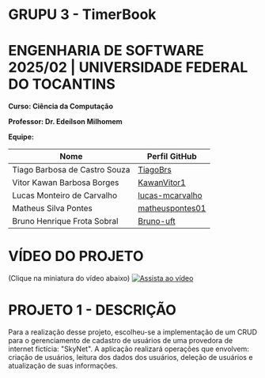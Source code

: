 # GRUPU 3 - TimerBook

# ENGENHARIA DE SOFTWARE 2025/02 | UNIVERSIDADE FEDERAL DO TOCANTINS

**Curso: Ciência da Computação**

**Professor: Dr. Edeílson Milhomem**

**Equipe:**

| Nome                           | Perfil GitHub                                 |
|--------------------------------|----------------------------------------------|
| Tiago Barbosa de Castro Souza  | [TiagoBrs](https://github.com/TiagoBrs)     |
| Vitor Kawan Barbosa Borges     | [KawanVitor1](https://github.com/KawanVitor1)|
| Lucas Monteiro de Carvalho     | [lucas-mcarvalho](https://github.com/lucas-mcarvalho)|
| Matheus Silva Pontes           | [matheuspontes01](https://github.com/matheuspontes01)|
| Bruno Henrique Frota Sobral    | [Bruno-uft](https://github.com/Bruno-uft)  |

# VÍDEO DO PROJETO
(Clique na miniatura do vídeo abaixo)
[![Assista ao vídeo](https://img.youtube.com/vi/CXWk26p7s_Q/maxresdefault.jpg)](https://www.youtube.com/watch?v=CXWk26p7s_Q)


# PROJETO 1 - DESCRIÇÃO

Para a realização desse projeto, escolheu-se a implementação de um CRUD para o gerenciamento de cadastro de usuários de uma provedora de internet
fictícia: "SkyNet". A aplicação realizará operações que envolvem: criação de usuários, leitura dos dados dos usuários, deleção de usuários e atualização
de suas informações.
